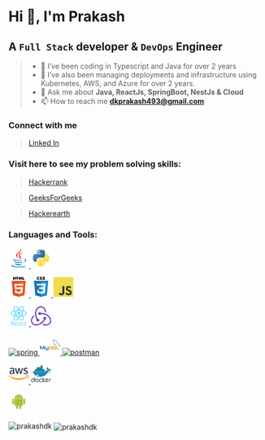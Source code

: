 # Hi 👋, I'm Prakash
## A `Full Stack` developer & `DevOps` Engineer

<!--p align="left"> <img src="https://komarev.com/ghpvc/?username=prakashdk&label=Profile%20views&color=0e75b6&style=flat" alt="prakashdk" /> </p-->

<!--p align="left"> <a href="https://github.com/ryo-ma/github-profile-trophy"><img src="https://github-profile-trophy.vercel.app/?username=prakashdk" alt="prakashdk" /></a> </p-->

> - 🌱 I’ve been coding in Typescript and Java for over 2 years
> - 🚀 I’ve also been managing deployments and infrastructure using Kubernetes, AWS, and Azure for over 2 years.
> - 💬 Ask me about **Java, ReactJs, SpringBoot, NestJs & Cloud**
> - 📫 How to reach me **dkprakash493@gmail.com**

### Connect with me

> [Linked In](https://linkedin.com/in/prakash-devendran)

### Visit here to see my problem solving skills:
 
> [Hackerrank](https://www.hackerrank.com/d_prakash_25)

> [GeeksForGeeks](https://auth.geeksforgeeks.org/user/prakash2001/profile)

> [Hackerearth](https://www.hackerearth.com/@18euit104)


<h3 align="left">Languages and Tools:</h3>
<p align="left"> 
  <a href="https://www.java.com" target="_blank" rel="noreferrer"> <img src="https://raw.githubusercontent.com/devicons/devicon/master/icons/java/java-original.svg" alt="java" width="40" height="40"/> </a> 
  <a href="https://www.python.org" target="_blank" rel="noreferrer"> <img src="https://raw.githubusercontent.com/devicons/devicon/master/icons/python/python-original.svg" alt="python" width="40" height="40"/> </a> 
  
  <a href="https://www.w3.org/html/" target="_blank" rel="noreferrer"> <img src="https://raw.githubusercontent.com/devicons/devicon/master/icons/html5/html5-original-wordmark.svg" alt="html5" width="40" height="40"/> </a> 
  <a href="https://www.w3schools.com/css/" target="_blank" rel="noreferrer"> <img src="https://raw.githubusercontent.com/devicons/devicon/master/icons/css3/css3-original-wordmark.svg" alt="css3" width="40" height="40"/> </a> 
   <a href="https://developer.mozilla.org/en-US/docs/Web/JavaScript" target="_blank" rel="noreferrer"> <img src="https://raw.githubusercontent.com/devicons/devicon/master/icons/javascript/javascript-original.svg" alt="javascript" width="40" height="40"/> </a> 
  
  <a href="https://reactjs.org/" target="_blank" rel="noreferrer"> <img src="https://raw.githubusercontent.com/devicons/devicon/master/icons/react/react-original-wordmark.svg" alt="react" width="40" height="40"/> </a> 
   <a href="https://redux.js.org" target="_blank" rel="noreferrer"> <img src="https://raw.githubusercontent.com/devicons/devicon/master/icons/redux/redux-original.svg" alt="redux" width="40" height="40"/> </a> 
  
  <a href="https://spring.io/" target="_blank" rel="noreferrer"> <img src="https://www.vectorlogo.zone/logos/springio/springio-icon.svg" alt="spring" width="40" height="40"/> </a> 
  <a href="https://www.mysql.com/" target="_blank" rel="noreferrer"> <img src="https://raw.githubusercontent.com/devicons/devicon/master/icons/mysql/mysql-original-wordmark.svg" alt="mysql" width="40" height="40"/> </a> 
  <a href="https://postman.com" target="_blank" rel="noreferrer"> <img src="https://www.vectorlogo.zone/logos/getpostman/getpostman-icon.svg" alt="postman" width="40" height="40"/> </a>
  
  <a href="https://aws.amazon.com" target="_blank" rel="noreferrer"> <img src="https://raw.githubusercontent.com/devicons/devicon/master/icons/amazonwebservices/amazonwebservices-original-wordmark.svg" alt="aws" width="40" height="40"/> </a>
  <a href="https://www.docker.com/" target="_blank" rel="noreferrer"> <img src="https://raw.githubusercontent.com/devicons/devicon/master/icons/docker/docker-original-wordmark.svg" alt="docker" width="40" height="40"/> </a> 
  
  <a href="https://developer.android.com" target="_blank" rel="noreferrer"> <img src="https://raw.githubusercontent.com/devicons/devicon/master/icons/android/android-original-wordmark.svg" alt="android" width="40" height="40"/> </a>
 
  
</p>

<p><img align="left" src="https://github-readme-stats.vercel.app/api/top-langs?username=prakashdk&show_icons=true&locale=en&layout=compact" alt="prakashdk" /></p>

<p>&nbsp;<img align="center" src="https://github-readme-stats.vercel.app/api?username=prakashdk&show_icons=true&locale=en" alt="prakashdk" /></p>

<!--p><img align="center" src="https://github-readme-streak-stats.herokuapp.com/?user=prakashdk&" alt="prakashdk" /></p-->
